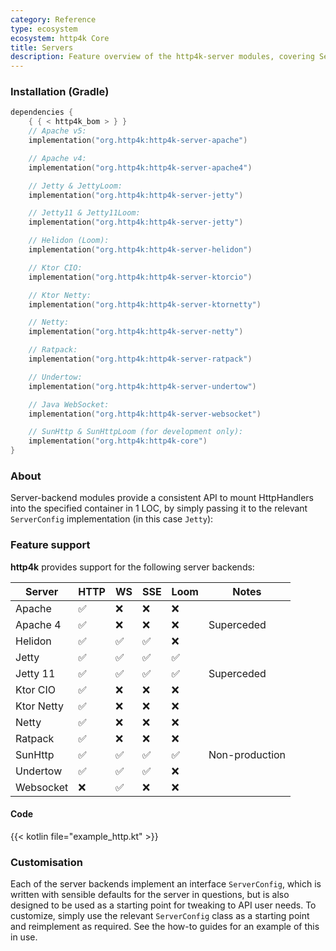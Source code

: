 ```yaml
---
category: Reference
type: ecosystem
ecosystem: http4k Core
title: Servers
description: Feature overview of the http4k-server modules, covering Server backends
---
```


### Installation (Gradle)

```kotlin
dependencies {
    { { < http4k_bom > } }
    // Apache v5: 
    implementation("org.http4k:http4k-server-apache")

    // Apache v4: 
    implementation("org.http4k:http4k-server-apache4")

    // Jetty & JettyLoom: 
    implementation("org.http4k:http4k-server-jetty")

    // Jetty11 & Jetty11Loom: 
    implementation("org.http4k:http4k-server-jetty")

    // Helidon (Loom): 
    implementation("org.http4k:http4k-server-helidon")

    // Ktor CIO: 
    implementation("org.http4k:http4k-server-ktorcio")

    // Ktor Netty: 
    implementation("org.http4k:http4k-server-ktornetty")

    // Netty: 
    implementation("org.http4k:http4k-server-netty")

    // Ratpack: 
    implementation("org.http4k:http4k-server-ratpack")

    // Undertow: 
    implementation("org.http4k:http4k-server-undertow")

    // Java WebSocket:
    implementation("org.http4k:http4k-server-websocket")

    // SunHttp & SunHttpLoom (for development only): 
    implementation("org.http4k:http4k-core")
}
```

### About

Server-backend modules provide a consistent API to mount HttpHandlers into the specified container in 1 LOC, by
simply passing it to the relevant `ServerConfig` implementation (in this case `Jetty`):

### Feature support

**http4k** provides support for the following server backends:

| Server     | HTTP | WS | SSE | Loom | Notes          |  
|------------|------|----|-----|------|----------------|
| Apache     | ✅    | ❌  | ❌   | ❌    |                |
| Apache 4   | ✅    | ❌  | ❌   | ❌    | Superceded     |
| Helidon    | ✅    | ✅  | ✅   | ❌    |                |
| Jetty      | ✅    | ✅  | ✅   | ✅    |                |
| Jetty 11   | ✅    | ✅  | ✅   | ✅    | Superceded     |
| Ktor CIO   | ✅    | ❌  | ❌   | ❌    |                |
| Ktor Netty | ✅    | ❌  | ❌   | ❌    |                |
| Netty      | ✅    | ❌  | ❌   | ❌    |                |
| Ratpack    | ✅    | ❌  | ❌   | ❌    |                |
| SunHttp    | ✅    | ✅  | ✅   | ✅    | Non-production |
| Undertow   | ✅    | ✅  | ✅   | ❌    |                |
| Websocket  | ❌    | ✅  | ❌   | ❌    |                |

#### Code

{{< kotlin file="example_http.kt" >}}

### Customisation

Each of the server backends implement an interface `ServerConfig`, which is written with sensible defaults for the
server in questions,
but is also designed to be used as a starting point for tweaking to API user needs. To customize, simply use the
relevant `ServerConfig`
class as a starting point and reimplement as required. See the how-to guides for an example of this in use.


